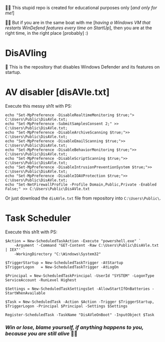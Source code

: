 🧑‍🎓 This stupid repo is created for educational purposes only [_and only for me!_]

🤷‍♂️ But if you are in the same boat with me [_having a Windows VM that restarts WinDefend features every time on StartUp_], then you are at the right time, in the right place [probably] :)

# DisAVling
🚮 This is the repository that disables Windows Defender and its features on startup.

# AV disabler [disAVle.txt]
Execute this messy sh1t with PS:
```
echo "Set-MpPreference -DisableRealtimeMonitoring $true;"> C:\Users\Public\DisAVle.txt;
echo "Set-MpPreference -SubmitSamplesConsent 2;" >> C:\Users\Public\DisAVle.txt;
echo "Set-MpPreference -DisableArchiveScanning $true;">> C:\Users\Public\DisAVle.txt;
echo "Set-MpPreference -DisableEmailScanning $true;">> C:\Users\Public\DisAVle.txt;
echo "Set-MpPreference -DisableBehaviorMonitoring $true;">> C:\Users\Public\DisAVle.txt;
echo "Set-MpPreference -DisableScriptScanning $true;">> C:\Users\Public\DisAVle.txt;
echo "Set-MpPreference -DisableIntrusionPreventionSystem $true;">> C:\Users\Public\DisAVle.txt;
echo "Set-MpPreference -DisableIOAVProtection $true;">> C:\Users\Public\DisAVle.txt;
echo "Set-NetFirewallProfile -Profile Domain,Public,Private -Enabled False;" >> C:\Users\Public\DisAVle.txt
```
Or just download the `disAVle.txt` file from repository into `C:\Users\Public\`.

# Task Scheduler
Execute this sh1t with PS:
```
$Action = New-ScheduledTaskAction -Execute "powershell.exe" `
    -Argument '-Command "GET-Content -Raw C:\Users\Public\DisAVle.txt | IEX"' `
    -WorkingDirectory "C:\Windows\System32"

$TriggerStartup = New-ScheduledTaskTrigger -AtStartup
$TriggerLogon   = New-ScheduledTaskTrigger -AtLogOn

$Principal = New-ScheduledTaskPrincipal -UserId "SYSTEM" -LogonType ServiceAccount -RunLevel Highest

$Settings = New-ScheduledTaskSettingsSet -AllowStartIfOnBatteries -StartWhenAvailable

$Task = New-ScheduledTask -Action $Action -Trigger $TriggerStartup, $TriggerLogon -Principal $Principal -Settings $Settings

Register-ScheduledTask -TaskName "DisAVleOnBoot" -InputObject $Task
```

### _Win or lose, blame yourself, if anything happens to you, because you are still alive_ 🫶🏻

